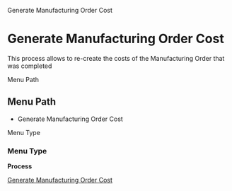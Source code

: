 
Generate Manufacturing Order Cost
# Generate Manufacturing Order Cost


This process allows to re-create the costs of the Manufacturing Order that was completed

Menu Path
## Menu Path



- Generate Manufacturing Order Cost

Menu Type
### Menu Type

**Process**


[Generate Manufacturing Order Cost](../../functional-guide/window/process-pp_order-generateordercost.md)